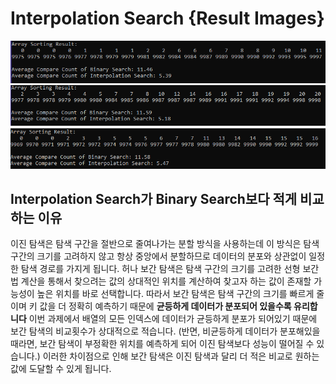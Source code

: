 # Interpolation Search {Result Images}
![](./16-interpolationSearch1.png)
![](./16-interpolationSearch2.png)
![](./16-interpolationSearch3.png)

## Interpolation Search가 Binary Search보다 적게 비교하는 이유

이진 탐색은 탐색 구간을 절반으로 줄여나가는 분할 방식을 사용하는데 이 방식은 탐색 구간의 크기를 고려하지 않고 항상 중앙에서 분할하므로 데이터의 분포와 상관없이 일정한 탐색 경로를 가지게 됩니다.
허나 보간 탐색은 탐색 구간의 크기를 고려한 선형 보간법 계산을 통해서 찾으려는 값의 상대적인 위치를 계산하여 찾고자 하는 값이 존재할 가능성이 높은 위치를 바로 선택합니다.
따라서 보간 탐색은 탐색 구간의 크기를 빠르게 줄이며 키 값을 더 정확히 예측하기 때문에 **균등하게 데이터가 분포되어 있을수록 유리합니다** 이번 과제에서 배열의 모든 인덱스에 데이터가 균등하게 분포가 되어있기 때문에 보간 탐색의 비교횟수가 상대적으로 적습니다.
(반면, 비균등하게 데이터가 분포해있을 때라면, 보간 탐색이 부정확한 위치를 예측하게 되어 이진 탐색보다 성능이 떨어질 수 있습니다.) 
이러한 차이점으로 인해 보간 탐색은 이진 탐색과 달리 더 적은 비교로 원하는 값에 도달할 수 있게 됩니다.
